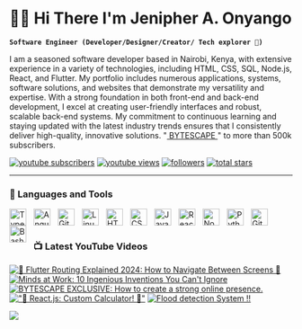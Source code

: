 # 🏄‍♂️ Hi There I'm Jenipher A. Onyango

**`Software Engineer (Developer/Designer/Creator/ Tech explorer 🚀)`**

I am a seasoned software developer based in Nairobi, Kenya, with extensive experience in a variety of technologies, including HTML, CSS, SQL, Node.js, React, and Flutter. My portfolio includes numerous applications, systems, software solutions, and websites that demonstrate my versatility and expertise. With a strong foundation in both front-end and back-end development, I excel at creating user-friendly interfaces and robust, scalable back-end systems. My commitment to continuous learning and staying updated with the latest industry trends ensures that I consistently deliver high-quality, innovative solutions. "[ BYTESCAPE ][youtube]" to more than 500k subscribers.

   <p align="left">
      <a href="https://www.youtube.com/@_BYTESCAPE?sub_confirmation=1">
         <img alt="youtube subscribers" title="Subscribe to my YouTube channel" src="https://custom-icon-badges.demolab.com/youtube/channel/subscribers/UCHq4jM3mQid8z-HxreicXnQ?color=%23E05D44&label=SUBSCRIBE&logo=video&logoColor=white&style=for-the-badge&labelColor=CE4630"/></a> 
      <a href="https://www.youtube.com/@_BYTESCAPE">
         <img alt="youtube views" title="YouTube views" src="https://custom-icon-badges.demolab.com/youtube/channel/views/UCHq4jM3mQid8z-HxreicXnQ?color=%23E1AD0E&logo=eye&logoColor=white&style=for-the-badge&labelColor=C79600"/></a> 
      <a href="https://github.com/JENIPHER254?tab=followers">
         <img alt="followers" title="Follow me on Github" src="https://custom-icon-badges.demolab.com/github/followers/JENIPHER254?color=236ad3&labelColor=1155ba&style=for-the-badge&logo=person-add&label=Follow&logoColor=white"/></a>
      <a href="https://github.com/JENIPHER254?tab=repositories&sort=stargazers">
         <img alt="total stars" title="Total stars on GitHub" src="https://custom-icon-badges.demolab.com/github/stars/JENIPHER254?color=55960c&style=for-the-badge&labelColor=488207&logo=star"/></a>
   </p>

---

### 🧰 Languages and Tools


<img align="left" alt="TypeScript" width="30px" style="padding-right:10px;" src="https://cdn.jsdelivr.net/gh/devicons/devicon/icons/typescript/typescript-plain.svg" />
<img align="left" alt="Angular" width="30px" style="padding-right:10px;" src="https://cdn.jsdelivr.net/gh/devicons/devicon/icons/angularjs/angularjs-plain.svg" />
<img align="left" alt="Git" width="30px" style="padding-right:10px;" src="https://cdn.jsdelivr.net/gh/devicons/devicon/icons/git/git-original.svg" />
<img align="left" alt="Linux" width="30px" style="padding-right:10px;" src="https://cdn.jsdelivr.net/gh/devicons/devicon/icons/linux/linux-original.svg" />
<img align="left" alt="HTML" width="30px" style="padding-right:10px;" src="https://cdn.jsdelivr.net/gh/devicons/devicon/icons/html5/html5-plain.svg" />
<img align="left" alt="CSS" width="30px" style="padding-right:10px;" src="https://cdn.jsdelivr.net/gh/devicons/devicon/icons/css3/css3-plain.svg" />
<img align="left" alt="JavaScript" width="30px" style="padding-right:10px;" src="https://cdn.jsdelivr.net/gh/devicons/devicon/icons/javascript/javascript-plain.svg" />
<img align="left" alt="React" width="30px" style="padding-right:10px;" src="https://cdn.jsdelivr.net/gh/devicons/devicon/icons/react/react-original.svg" />
<img align="left" alt="NodeJS" width="30px" style="padding-right:10px;" src="https://cdn.jsdelivr.net/gh/devicons/devicon/icons/nodejs/nodejs-original.svg" />
<img align="left" alt="Python" width="30px" style="padding-right:10px;" src="https://cdn.jsdelivr.net/gh/devicons/devicon/icons/python/python-plain.svg" />

<img align="left" alt="GitHub" width="30px" style="padding-right:10px;" src="https://cdn.jsdelivr.net/gh/devicons/devicon/icons/github/github-original.svg" />
<img align="left" alt="Bash" width="30px" style="padding-right:10px;" src="https://cdn.jsdelivr.net/gh/devicons/devicon/icons/bash/bash-original.svg" />
<br />

#

### 📺 Latest YouTube Videos

<!-- BEGIN YOUTUBE-CARDS -->
[![🚀 Flutter Routing Explained 2024: How to Navigate Between Screens 📱](https://ytcards.demolab.com/?id=DRs5BfKteWg&title=Flutter+Routing+Explained+Your+2024lang=en&timestamp=1717768812&background_color=%230d1117&title_color=%23ffffff&stats_color=%23dedede&max_title_lines=1&width=250&border_radius=5&duration=876 "How to Automate Your Developer Workflow")](https://www.youtube.com/watch?v=DRs5BfKteWg&t=113s)
[![Minds at Work: 10 Ingenious Inventions You Can't Ignore](https://ytcards.demolab.com/?id=MJLHgT6k6k8&title=10+Ingenious+Inventions+You+Can't+Ignore&lang=en&timestamp=1717768812&background_color=%230d1117&title_color=%23ffffff&stats_color=%23dedede&max_title_lines=1&width=250&border_radius=5&duration=876 "How to Automate Your Developer Workflow")](https://www.youtube.com/watch?v=MJLHgT6k6k8)
[![BYTESCAPE EXCLUSIVE: How to create a strong online presence.](https://ytcards.demolab.com/?id=E1WPSjy93rg&title=How+to+create+a+strong+online+presence&lang=en&timestamp=1717768812&background_color=%230d1117&title_color=%23ffffff&stats_color=%23dedede&max_title_lines=1&width=250&border_radius=5&duration=876 "How to Automate Your Developer Workflow")](https://www.youtube.com/watch?v=E1WPSjy93rg)
[!["🧮 React.js: Custom Calculator! 🚀"](https://ytcards.demolab.com/?id=Lo9d1qATPb4&title=React+Custom+Calculator&lang=en&timestamp=1717768812&background_color=%230d1117&title_color=%23ffffff&stats_color=%23dedede&max_title_lines=1&width=250&border_radius=5&duration=876 "How to Automate Your Developer Workflow")](https://www.youtube.com/shorts/Lo9d1qATPb4)
[![Flood detection System !!](https://ytcards.demolab.com/?id=E1WPSjy93rg&title=Flood+detection+System&lang=en&timestamp=1717768812&background_color=%230d1117&title_color=%23ffffff&stats_color=%23dedede&max_title_lines=1&width=250&border_radius=5&duration=876 "How to Automate Your Developer Workflow")](https://www.youtube.com/watch?v=E1WPSjy93rg)


<!-- END YOUTUBE-CARDS -->

[<img src="https://custom-icon-badges.demolab.com/badge/-Subscribe%20For%20More-red?style=for-the-badge&logo=video&logoColor=white"/>](https://www.youtube.com/@_BYTESCAPE?sub_confirmation=1)


#
<!-- 
### 📊 Stats

![JENIPHER254's GitHub stats](https://github-readme-stats.vercel.app/api?username=JENIPHER254&show_icons=true&theme=gruvbox)

![GitHub Streak](https://streak-stats.demolab.com?user=ForrestKnight&theme=gruvbox&border_radius=4.5) -->



[website]: https://jenipher.is-great.org
[youtube]:https://www.youtube.com/@_BYTESCAPE
